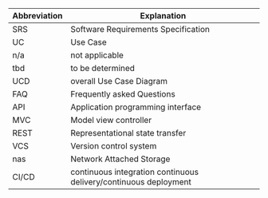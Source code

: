 | Abbreviation | Explanation                            |
| ----------- | -------------------------------------- |
| SRS         | Software Requirements Specification    |
| UC          | Use Case                               |
| n/a         | not applicable                         |
| tbd         | to be determined                       |
| UCD         | overall Use Case Diagram               |
| FAQ         | Frequently asked Questions             |
| API         | Application programming interface      |
| MVC         | Model view controller                  |
| REST        | Representational state transfer        |
| VCS         | Version control system                 |
| nas         | Network Attached Storage               |
| CI/CD       |  continuous integration continuous delivery/continuous deployment               |



